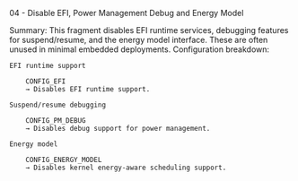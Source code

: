04 - Disable EFI, Power Management Debug and Energy Model

Summary: This fragment disables EFI runtime services, debugging features for suspend/resume, and the energy model interface. These are often unused in minimal embedded deployments.
Configuration breakdown:

    EFI runtime support

        CONFIG_EFI
        → Disables EFI runtime support.

    Suspend/resume debugging

        CONFIG_PM_DEBUG
        → Disables debug support for power management.

    Energy model

        CONFIG_ENERGY_MODEL
        → Disables kernel energy-aware scheduling support.

